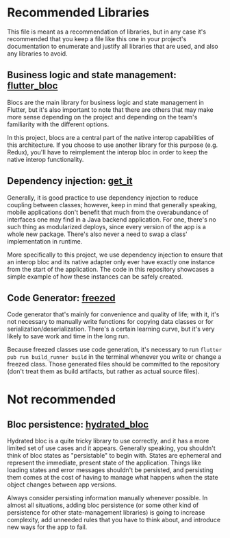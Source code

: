 # Recommended Libraries

This file is meant as a recommendation of libraries, but in any case it's recommended that you keep a file like this one in your project's documentation to enumerate and justify all libraries that are used, and also any libraries to avoid.

## Business logic and state management: [flutter_bloc](https://pub.dev/packages/flutter_bloc)

Blocs are the main library for business logic and state management in Flutter, but it's also important to note that there are others that may make more sense depending on the project and depending on the team's familiarity with the different options.

In this project, blocs are a central part of the native interop capabilities of this architecture. If you choose to use another library for this purpose (e.g. Redux), you'll have to reimplement the interop bloc in order to keep the native interop functionality.

## Dependency injection: [get_it](https://pub.dev/packages/get_it)

Generally, it is good practice to use dependency injection to reduce coupling between classes; however, keep in mind that generally speaking, mobile applications don't benefit that much from the overabundance of interfaces one may find in a Java backend application. For one, there's no such thing as modularized deploys, since every version of the app is a whole new package. There's also never a need to swap a class' implementation in runtime.

More specifically to this project, we use dependency injection to ensure that an interop bloc and its native adapter only ever have exactly one instance from the start of the application. The code in this repository showcases a simple example of how these instances can be safely created.

## Code Generator: [freezed](https://pub.dev/packages/freezed)

Code generator that's mainly for convenience and quality of life; with it, it's not necessary to manually write functions for copying data classes or for serialization/deserialization. There's a certain learning curve, but it's very likely to save work and time in the long run.

Because freezed classes use code generation, it's necessary to run `flutter pub run build_runner build` in the terminal whenever you write or change a freezed class. Those generated files should be committed to the repository (don't treat them as build artifacts, but rather as actual source files).

# Not recommended

## Bloc persistence: [hydrated_bloc](https://pub.dev/packages/hydrated_bloc)

Hydrated bloc is a quite tricky library to use correctly, and it has a more limited set of use cases and it appears. Generally speaking, you shouldn't think of bloc states as "persistable" to begin with. States are ephemeral and represent the immediate, present state of the application. Things like loading states and error messages shouldn't be persisted, and persisting them comes at the cost of having to manage what happens when the state object changes between app versions.

Always consider persisting information manually whenever possible. In almost all situations, adding bloc persistence (or some other kind of persistence for other state-management libraries) is going to increase complexity, add unneeded rules that you have to think about, and introduce new ways for the app to fail.
